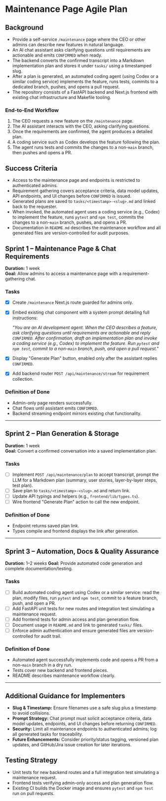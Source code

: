 # Maintenance Page Agile Plan

## Background

- Provide a self-service `/maintenance` page where the CEO or other admins can describe new features in natural language.
- An AI chat assistant asks clarifying questions until requirements are actionable and emits `CONFIRMED` when ready.
- The backend converts the confirmed transcript into a Markdown implementation plan and stores it under `tasks/` using a timestamped slug.
- After a plan is generated, an automated coding agent (using Codex or a similar coding service) implements the feature, runs tests, commits to a dedicated branch, pushes, and opens a pull request.
- The repository consists of a FastAPI backend and Next.js frontend with existing chat infrastructure and Makefile tooling.

### End-to-End Workflow
1. The CEO requests a new feature on the `/maintenance` page.
2. The AI assistant interacts with the CEO, asking clarifying questions.
3. Once the requirements are confirmed, the agent produces a detailed plan.
4. A coding service such as Codex develops the feature following the plan.
5. The agent runs tests and commits the changes to a non-`main` branch, then pushes and opens a PR.

## Success Criteria

- Access to the maintenance page and endpoints is restricted to authenticated admins.
- Requirement gathering covers acceptance criteria, data model updates, API endpoints, and UI changes before `CONFIRMED` is issued.
- Generated plans are saved to `tasks/<timestamp>-<slug>.md` and linked back to the requester.
- When invoked, the automated agent uses a coding service (e.g., Codex) to implement the feature, runs `pytest` and `npm test`, commits the changes to a non-`main` branch, pushes, and opens a PR.
- Documentation in `README.md` describes the maintenance workflow and all generated files are version-controlled for audit purposes.

## Sprint 1 – Maintenance Page & Chat Requirements

**Duration:** 1 week  
**Goal:** Allow admins to access a maintenance page with a requirement-gathering chat.

### Tasks
- [x] Create `/maintenance` Next.js route guarded for admins only.
- [x] Embed existing chat component with a system prompt detailing full instructions:

    *"You are an AI development agent. When the CEO describes a feature, ask clarifying questions until requirements are actionable and reply `CONFIRMED`. After confirmation, draft an implementation plan and invoke a coding service (e.g., Codex) to implement the feature. Run `pytest` and `npm test`, commit to a non-`main` branch, push, and open a pull request."*
- [x] Display "Generate Plan" button, enabled only after the assistant replies `CONFIRMED`.
- [x] Add backend router `POST /api/maintenance/stream` for requirement collection.

### Definition of Done
- Admin-only page renders successfully.
- Chat flows until assistant emits `CONFIRMED`.
- Backend streaming endpoint mirrors existing chat functionality.

---

## Sprint 2 – Plan Generation & Storage

**Duration:** 1 week  
**Goal:** Convert a confirmed conversation into a saved implementation plan.

### Tasks
- [ ] Implement `POST /api/maintenance/plan` to accept transcript, prompt the LLM for a Markdown plan (summary, user stories, layer-by-layer steps, test plan).
- [ ] Save plan to `tasks/<timestamp>-<slug>.md` and return link.
- [ ] Update API typings and helpers (e.g., `frontend/lib/types.ts`).
- [ ] Wire frontend "Generate Plan" action to call the new endpoint.

### Definition of Done
- Endpoint returns saved plan link.
- Types compile and frontend displays the link after generation.

---

## Sprint 3 – Automation, Docs & Quality Assurance

**Duration:** 1–2 weeks
**Goal:** Provide automated code generation and complete documentation/testing.

### Tasks
- [ ] Build automated coding agent using Codex or a similar service: read the plan, modify files, run `pytest` and `npm test`, commit to a feature branch, push, and open a PR.
- [ ] Add FastAPI unit tests for new routes and integration test simulating a maintenance request.
- [ ] Add frontend tests for admin access and plan generation flow.
- [ ] Document usage in `README.md` and link to generated `tasks/` files.
- [ ] Enforce admin authentication and ensure generated files are version-controlled for audit trail.

### Definition of Done
- Automated agent successfully implements code and opens a PR from a non-`main` branch in a dry run.
- Tests cover new backend and frontend pieces.
- README describes maintenance workflow clearly.

---

## Additional Guidance for Implementers
- **Slug & Timestamp:** Ensure filenames use a safe slug plus a timestamp to avoid collisions.
- **Prompt Strategy:** Chat prompt must solicit acceptance criteria, data model updates, endpoints, and UI changes before returning `CONFIRMED`.
- **Security:** Limit all maintenance endpoints to authenticated admins; log all generated tasks for traceability.
- **Future Enhancements:** Consider priority/status tagging, versioned plan updates, and GitHub/Jira issue creation for later iterations.

## Testing Strategy

- Unit tests for new backend routes and a full integration test simulating a maintenance request.
- Frontend tests verifying admin-only access and plan generation flow.
- Existing CI builds the Docker image and ensures `pytest` and `npm test` run on pull requests.

